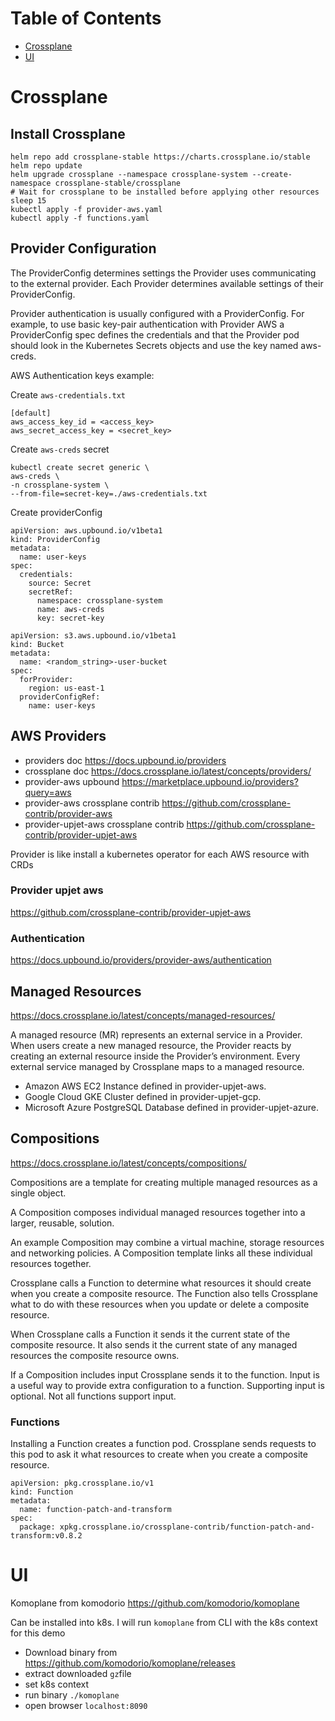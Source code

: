 # Table of Contents

- [Crossplane](#crossplane)
- [UI](#ui)

# Crossplane
## Install Crossplane
```
helm repo add crossplane-stable https://charts.crossplane.io/stable
helm repo update
helm upgrade crossplane --namespace crossplane-system --create-namespace crossplane-stable/crossplane
# Wait for crossplane to be installed before applying other resources
sleep 15
kubectl apply -f provider-aws.yaml
kubectl apply -f functions.yaml
```

## Provider Configuration
The ProviderConfig determines settings the Provider uses communicating to the external provider. Each Provider determines available settings of their ProviderConfig.

Provider authentication is usually configured with a ProviderConfig. For example, to use basic key-pair authentication with Provider AWS a ProviderConfig spec defines the credentials and that the Provider pod should look in the Kubernetes Secrets objects and use the key named aws-creds.

AWS Authentication keys example:

Create `aws-credentials.txt`
```
[default]
aws_access_key_id = <access_key>
aws_secret_access_key = <secret_key>
```

Create `aws-creds` secret
```
kubectl create secret generic \
aws-creds \
-n crossplane-system \
--from-file=secret-key=./aws-credentials.txt
```

Create providerConfig
```
apiVersion: aws.upbound.io/v1beta1
kind: ProviderConfig
metadata:
  name: user-keys
spec:
  credentials:
    source: Secret
    secretRef:
      namespace: crossplane-system
      name: aws-creds
      key: secret-key
```

```
apiVersion: s3.aws.upbound.io/v1beta1
kind: Bucket
metadata:
  name: <random_string>-user-bucket
spec:
  forProvider:
    region: us-east-1
  providerConfigRef:
    name: user-keys
```

## AWS Providers
- providers doc https://docs.upbound.io/providers
- crossplane doc https://docs.crossplane.io/latest/concepts/providers/
- provider-aws upbound https://marketplace.upbound.io/providers?query=aws
- provider-aws crossplane contrib https://github.com/crossplane-contrib/provider-aws
- provider-upjet-aws crossplane contrib https://github.com/crossplane-contrib/provider-upjet-aws

Provider is like install a kubernetes operator for each AWS resource with CRDs

### Provider upjet aws
https://github.com/crossplane-contrib/provider-upjet-aws

### Authentication
https://docs.upbound.io/providers/provider-aws/authentication


## Managed Resources
https://docs.crossplane.io/latest/concepts/managed-resources/

A managed resource (MR) represents an external service in a Provider. When users create a new managed resource, the Provider reacts by creating an external resource inside the Provider’s environment. Every external service managed by Crossplane maps to a managed resource.

- Amazon AWS EC2 Instance defined in provider-upjet-aws.
- Google Cloud GKE Cluster defined in provider-upjet-gcp.
- Microsoft Azure PostgreSQL Database defined in provider-upjet-azure.

## Compositions
https://docs.crossplane.io/latest/concepts/compositions/

Compositions are a template for creating multiple managed resources as a single object.

A Composition composes individual managed resources together into a larger, reusable, solution.

An example Composition may combine a virtual machine, storage resources and networking policies. A Composition template links all these individual resources together.

Crossplane calls a Function to determine what resources it should create when you create a composite resource. The Function also tells Crossplane what to do with these resources when you update or delete a composite resource.

When Crossplane calls a Function it sends it the current state of the composite resource. It also sends it the current state of any managed resources the composite resource owns.

If a Composition includes input Crossplane sends it to the function. Input is a useful way to provide extra configuration to a function. Supporting input is optional. Not all functions support input.

### Functions
Installing a Function creates a function pod. Crossplane sends requests to this pod to ask it what resources to create when you create a composite resource.

```
apiVersion: pkg.crossplane.io/v1
kind: Function
metadata:
  name: function-patch-and-transform
spec:
  package: xpkg.crossplane.io/crossplane-contrib/function-patch-and-transform:v0.8.2
```

# UI
Komoplane from komodorio https://github.com/komodorio/komoplane

Can be installed into k8s. I will run `komoplane` from CLI with the k8s context for this demo

- Download binary from https://github.com/komodorio/komoplane/releases
- extract downloaded `gz`file
- set k8s context
- run binary `./komoplane`
- open browser `localhost:8090`